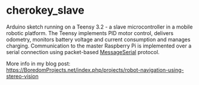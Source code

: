 # cherokey_slave
Arduino sketch running on a Teensy 3.2 - a slave microcontroller in a mobile robotic platform. The Teensy implements PID motor control, delivers odometry, monitors battery voltage and current consumption and manages charging. 
Communication to the master Raspberry Pi is implemented over a serial connection using packet-based [MessageSerial](https://github.com/icboredman/PacketSerial/tree/MessageSerial) protocol. 

More info in my blog post: https://BoredomProjects.net/index.php/projects/robot-navigation-using-stereo-vision
